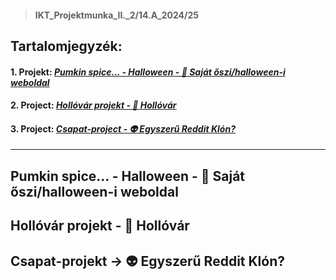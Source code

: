 > #### IKT_Projektmunka_II._2/14.A_2024/25

## Tartalomjegyzék:
#### 1. Projekt:  [*Pumkin spice... - Halloween - 🎃 Saját őszi/halloween-i weboldal*](#projectOne)
#### 2. Project: [*Hollóvár projekt - 🏯 Hollóvár*](#projectTwo)
#### 3. Project: [*Csapat-project - 👽 Egyszerű Reddit Klón?*](#projectThree)

---

## Pumkin spice... - Halloween - 🎃 Saját őszi/halloween-i weboldal <a name="projectOne"></a>

## Hollóvár projekt - 🏯 Hollóvár <a name="projectTwo"></a>

## Csapat-projekt -> 👽 Egyszerű Reddit Klón? <a name="projectThree"></a>
